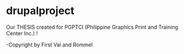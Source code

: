 # drupalproject
Our THESIS created for PGPTCI (Philippine Graphics Print and Training Center Inc.) !

-Copyright by First Val and Rommel
